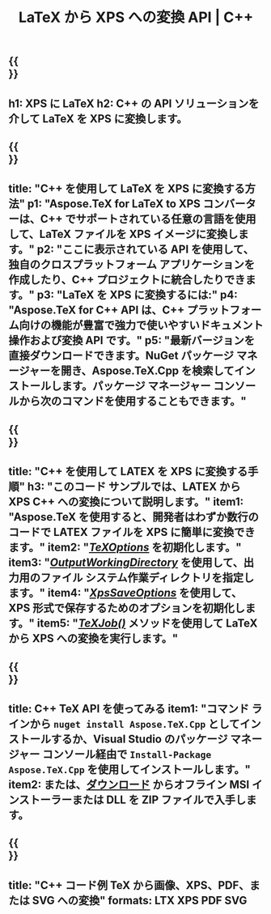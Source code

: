 ﻿---
translation: true
template: /_templates/_conversion-child-cpp.md
title: LaTeX から XPS への変換 API | C++
description: LaTeX から XPS への変換機能。このオンプレミス C++ ライブラリをプロジェクトに統合するか、クロスプラットフォーム アプリケーションを使用して LaTeX を XPS に変換します。
keywords: latex から xps api cpp、latex2xps への c++ の統合
url: /cpp/conversion/latex-to-xps/
family: tex
platformtag: cpp
feature: conversion
informat: LATEX
outformat: XPS
otherformats: BMP PNG JPEG TIFF SVG PDF
---

{{<section banner>}}
---
h1: XPS に LaTeX
h2: C++ の API ソリューションを介して LaTeX を XPS に変換します。
---

{{<section overview>}}
---
title: "C++ を使用して LaTeX を XPS に変換する方法"
p1: "Aspose.TeX for LaTeX to XPS コンバーターは、C++ でサポートされている任意の言語を使用して、LaTeX ファイルを XPS イメージに変換します。"
p2: "ここに表示されている API を使用して、独自のクロスプラットフォーム アプリケーションを作成したり、C++ プロジェクトに統合したりできます。"
p3: "LaTeX を XPS に変換するには:"
p4: "Aspose.TeX for C++ API は、C++ プラットフォーム向けの機能が豊富で強力で使いやすいドキュメント操作および変換 API です。"
p5: "最新バージョンを直接ダウンロードできます。NuGet パッケージ マネージャーを開き、Aspose.TeX.Cpp を検索してインストールします。パッケージ マネージャー コンソールから次のコマンドを使用することもできます。"
---

{{<section feature1>}}
---
title: "C++ を使用して LATEX を XPS に変換する手順"
h3: "このコード サンプルでは、​​LATEX から XPS C++ への変換について説明します。"
item1: "Aspose.TeX を使用すると、開発者はわずか数行のコードで LATEX ファイルを XPS に簡単に変換できます。"
item2: "[*TeXOptions*](https://reference.aspose.com/tex/cpp/class/aspose.te_x.te_x_options) を初期化します。"
item3: "[*OutputWorkingDirectory*](https://reference.aspose.com/tex/cpp/class/aspose.te_x.te_x_options#aa4f4ea6dab7db5ba1b40800495f16f63) を使用して、出力用のファイル システム作業ディレクトリを指定します。"
item4: "[*XpsSaveOptions*](https://reference.aspose.com/tex/cpp/class/aspose.te_x.presentation.image.xps_save_options) を使用して、XPS 形式で保存するためのオプションを初期化します。"
item5: "[*TeXJob()*](https://reference.aspose.com/tex/cpp/class/aspose.te_x.te_x_job) メソッドを使用して LaTeX から XPS への変換を実行します。"
---

{{<section feature2>}}
---
title: C++ TeX API を使ってみる
item1: "コマンド ラインから ```nuget install Aspose.TeX.Cpp``` としてインストールするか、Visual Studio のパッケージ マネージャー コンソール経由で ```Install-Package Aspose.TeX.Cpp``` を使用してインストールします。"
item2: または、[ダウンロード](https://downloads.aspose.com/tex/cpp) からオフライン MSI インストーラーまたは DLL を ZIP ファイルで入手します。
---

{{<section widget>}}
---
title: "C++ コード例 TeX から画像、XPS、PDF、または SVG への変換"
formats: LTX XPS PDF SVG
---